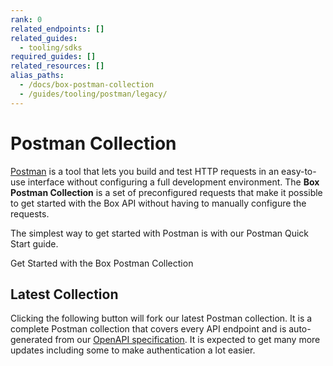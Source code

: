 ```yaml
---
rank: 0
related_endpoints: []
related_guides:
  - tooling/sdks
required_guides: []
related_resources: []
alias_paths:
  - /docs/box-postman-collection
  - /guides/tooling/postman/legacy/
---
```


# Postman Collection

[Postman][postman] is a tool that lets you build and test HTTP requests in an
easy-to-use interface without configuring a full development environment. The
**Box Postman Collection** is a set of preconfigured requests that make it
possible to get started with the Box API without having to manually configure
the requests.

The simplest way to get started with Postman is with our Postman Quick Start guide.

<CTA to='g://tooling/postman/quick-start'>
  Get Started with the Box Postman Collection
</CTA>

## Latest Collection

Clicking the following button will fork our latest Postman
collection. It is a complete Postman collection that covers every API endpoint
and is auto-generated from our [OpenAPI specification][openapi]. It is expected
to get many more updates including some to make authentication a lot easier.

<Postman anonymous />

[postman]: https://postman.com
[openapi]: https://github.com/box/box-openapi
[v8]: https://learning.postman.com/docs/administration/upgrading/#downloading-postman-v8
